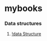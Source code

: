 # mybooks

### Data structures
1. [!data Structure](https://github.com/sajjadcodes/mybooks/blob/main/dsa.pdf)
